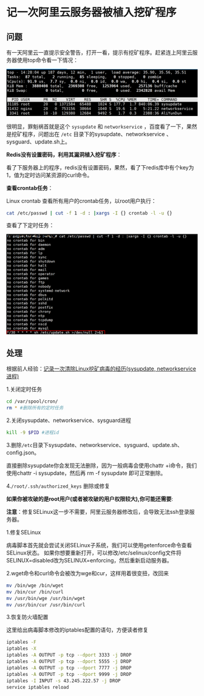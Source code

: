 # 记一次阿里云服务器被植入挖矿程序

## 问题

有一天阿里云一直提示安全警告，打开一看，提示有挖矿程序。赶紧连上阿里云服务器使用top命令看一下情况：

![示例](/Linux/IMG/0001.png)

很明显，罪魁祸首就是这个 `sysupdate` 和 `networkservice` ，百度看了一下，果然是挖矿程序，问题出在 `/etc` 目录下的sysupdate、networkservice 、sysguard、update.sh上。

**Redis没有设置密码，利用其漏洞植入挖矿程序**：

看了下服务器上的程序，redis没有设置密码，果然，看了下redis库中有个key为1，值为定时访问某资源的curl命令。

**查看crontab任务**：

Linux crontab 查看所有用户的crontab任务，以root用户执行：

```bash
cat /etc/passwd | cut -f 1 -d : |xargs -I {} crontab -l -u {}
```

查看了下定时任务：

![示例](/Linux/IMG/0002.png)

## 处理

根据前人经验：[记录一次清除Linux挖矿病毒的经历(sysupdate, networkservice进程)](https://blog.csdn.net/daiyuhe/article/details/95683393)

1.关闭定时任务

```bash
cd /var/spool/cron/
rm * #删除所有的定时任务
```

2.关闭sysupdate、networkservice、sysguard进程

```bash
kill -9 $PID #进程id
```

3.删除`/etc`目录下sysupdate、networkservice、sysguard、update.sh、config.json。

直接删除sysupdate你会发现无法删除，因为一般病毒会使用chattr +i命令，我们使用chattr -i sysupdate，然后再 rm -f sysupdate 即可正常删除。

4.`/root/.ssh/authorized_keys` 删除或修复

**如果你被攻破的是root用户(或者被攻破的用户权限较大),你可能还需要**:

**注意**：修复SELinux这一步不需要，阿里云服务器修改后，会导致无法ssh登录服务器。

1.修复SELinux

病毒脚本首先就会尝试关闭SELinux子系统，我们可以使用getenforce命令查看SELinux状态。
如果你想要重新打开，可以修改/etc/selinux/config文件将SELINUX=disabled改为SELINUX=enforcing，然后重新启动服务器。

2.wget命令和curl命令会被改为wge和cur，这样用着很变扭，改回来

```bash
mv /bin/wge /bin/wget
mv /bin/cur /bin/curl
mv /usr/bin/wge /usr/bin/wget
mv /usr/bin/cur /usr/bin/curl
```

3.恢复防火墙配置

这里给出病毒脚本修改的iptables配置的语句，方便读者修复

```bash
iptables -F
iptables -X
iptables -A OUTPUT -p tcp --dport 3333 -j DROP
iptables -A OUTPUT -p tcp --dport 5555 -j DROP
iptables -A OUTPUT -p tcp --dport 7777 -j DROP
iptables -A OUTPUT -p tcp --dport 9999 -j DROP
iptables -I INPUT -s 43.245.222.57 -j DROP
service iptables reload
```
